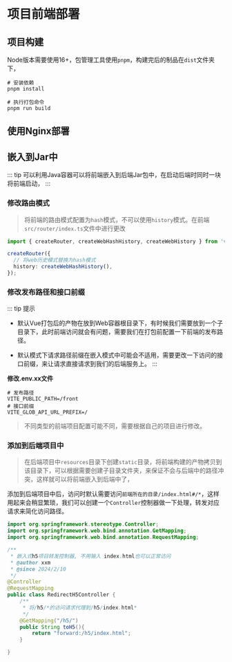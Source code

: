 # 项目前端部署

## 项目构建
Node版本需要使用16+，包管理工具使用`pnpm`，构建完后的制品在`dist`文件夹下，
```shell
# 安装依赖
pnpm install

# 执行打包命令
pnpm run build
```

## 使用Nginx部署

## 嵌入到Jar中
::: tip
可以利用Java容器可以将前端嵌入到后端Jar包中，在启动后端时同时一块将前端启动，
:::
### 修改路由模式
>将前端的路由模式配置为`hash`模式，不可以使用`history`模式。在前端 `src/router/index.ts`文件中进行更改

```typescript
import { createRouter, createWebHashHistory, createWebHistory } from 'vue-router';

createRouter({
  // 将web历史模式替换为hash模式
  history: createWebHashHistory(),
});
```
### 修改发布路径和接口前缀
::: tip 提示
- 默认Vue打包后的产物在放到Web容器根目录下，有时候我们需要放到一个子目录下，此时前端访问就会有问题，需要我们在打包前配置一下前端的发布路径。

- 默认模式下请求路径前缀在嵌入模式中可能会不适用，需要更改一下访问的接口前缀，来让请求直接请求到我们的后端服务上。
:::

**修改.env.xx文件**

```properties
# 发布路径
VITE_PUBLIC_PATH=/front
# 接口前缀
VITE_GLOB_API_URL_PREFIX=/
```
> 不同类型的前端项目配置可能不同，需要根据自己的项目进行修改。

### 添加到后端项目中
> 在后端项目中`resources`目录下创建`static`目录，将前端构建的产物拷贝到该目录下，可以根据需要创建子目录文件夹，来保证不会与后端中的路径冲突，这样就可以将前端嵌入到后端中了，

添加到后端项目中后，访问时默认需要访问`前端所在的目录/index.html#/*`，这样用起来会稍显繁琐，我们可以创建一个`Controller`控制器做一下处理，转发对应请求来简化访问路径。

```java
import org.springframework.stereotype.Controller;
import org.springframework.web.bind.annotation.GetMapping;
import org.springframework.web.bind.annotation.RequestMapping;

/**
 * 嵌入式h5项目转发控制器, 不用输入 index.html也可以正常访问
 * @author xxm
 * @since 2024/2/10
 */
@Controller
@RequestMapping
public class RedirectH5Controller {
    /**
     * 将/h5/*的访问请求代理到/h5/index.html*
     */
    @GetMapping("/h5/")
    public String toH5(){
        return "forward:/h5/index.html";
    }

}

```


